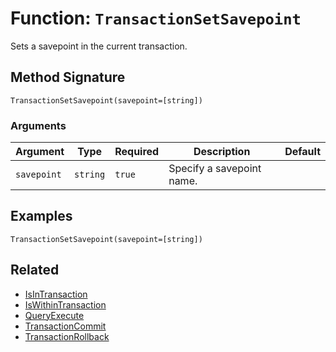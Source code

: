 [comment]: # (Note: This documentation is generated dynamically in the build process.  To modify the contents, change the javadoc on the _invoke method of the BIF class)

# Function: `TransactionSetSavepoint`

Sets a savepoint in the current transaction.

## Method Signature
```
TransactionSetSavepoint(savepoint=[string])
```
### Arguments

| Argument | Type | Required | Description | Default |
|----------|------|----------|-------------|---------|
| `savepoint` | `string` | `true` | Specify a savepoint name. |  |

## Examples

```
TransactionSetSavepoint(savepoint=[string])
```

## Related
  * [IsInTransaction](./IsInTransaction.md)
  * [IsWithinTransaction](./IsWithinTransaction.md)
  * [QueryExecute](./QueryExecute.md)
  * [TransactionCommit](./TransactionCommit.md)
  * [TransactionRollback](./TransactionRollback.md)
